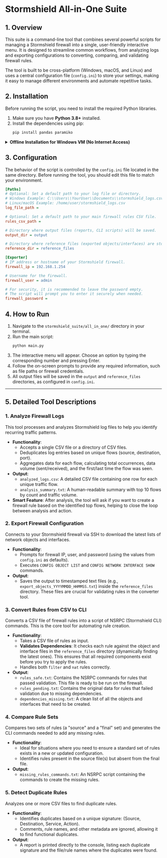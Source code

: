 # Stormshield All-in-One Suite

## 1. Overview

This suite is a command-line tool that combines several powerful scripts for managing a Stormshield firewall into a single, user-friendly interactive menu. It is designed to streamline common workflows, from analyzing logs and exporting configurations to converting, comparing, and validating firewall rules.

The tool is built to be cross-platform (Windows, macOS, and Linux) and uses a central configuration file (`config.ini`) to store your settings, making it easy to manage different environments and automate repetitive tasks.

## 2. Installation

Before running the script, you need to install the required Python libraries.

1.  Make sure you have **Python 3.8+** installed.
2.  Install the dependencies using pip:
    ```sh
    pip install pandas paramiko
    ```

<details>
<summary><b>Offline Installation for Windows VM (No Internet Access)</b></summary>

Here is a guide to download the required packages on a connected machine and then install them on an offline Windows VM running Python 3.9.13.

### Context and Prerequisites
- **Target System**: Windows 64-bit with Python 3.9.13.
- **Python Command**: Use `py -m pip` on Windows to ensure you are using the correct Python interpreter.
- **Compatibility Tags**: The wheel files must match the target system's compatibility tags: `cp39` (for the Python interpreter) and `win_amd64` (for the platform).
- **Pandas Version**: Pandas 2.3+ requires Python 3.10 or newer. For Python 3.9, you must use the 2.2.x series.

### Step A — Download Wheels on a Connected Machine
These commands will download the binary wheels for Python 3.9 (64-bit) and their dependencies into a local directory named `.\wheels`.

```powershell
# Create a directory to store the wheels
mkdir .\wheels

# Download Pandas 2.2.x for Python 3.9, Windows 64-bit
py -m pip download --only-binary=:all: --implementation cp --python-version 39 --abi cp39 --platform win_amd64 "pandas==2.2.*" -d .\wheels

# Download Paramiko 3.x and its dependencies for Python 3.9, Windows 64-bit
py -m pip download --only-binary=:all: --implementation cp --python-version 39 --abi cp39 --platform win_amd64 "paramiko==3.*" -d .\wheels
```

### Step B — Transfer Files to the VM
Copy the entire `.\wheels` directory to the offline VM using a USB drive, shared network folder, or any other method. Do not rename the downloaded wheel files, as their names contain the compatibility tags that `pip` needs to recognize them.

### Step C — Install Offline from Wheels
On the VM, open a terminal, navigate into the `wheels` directory, and run the following commands to install the packages. The `--no-index` flag prevents `pip` from attempting to connect to the internet.

```powershell
cd .\wheels
py -m pip install --no-index --find-links=. "pandas==2.2.*"
py -m pip install --no-index --find-links=. "paramiko==3.*"
```

### Quick Verification
You can verify that the packages were installed correctly by running:
```powershell
py -c "import pandas, paramiko; print(pandas.__version__, paramiko.__version__)"
```

### Included Dependencies
- **Pandas**: Depends on `numpy` and `python-dateutil`.
- **Paramiko**: Depends on `cryptography`, `bcrypt`, and `PyNaCl`.

The `pip download` command automatically collects all of these required dependencies for the specified platform.

### Troubleshooting
- If you see a "No matching distribution found" error during the offline installation, it means that `pip` could not find a compatible wheel in the directory specified by `--find-links`. Ensure the wheel files for your platform (`cp39` and `win_amd64`) are present.
- If you have multiple Python versions installed, always use `py -m pip` to ensure you are targeting the correct one.

</details>

## 3. Configuration

The behavior of the script is controlled by the `config.ini` file located in the same directory. Before running the tool, you should edit this file to match your environment.

```ini
[Paths]
# Optional: Set a default path to your log file or directory.
# Windows Example: C:\\Users\\YourUser\\Documents\\stormshield_logs.csv
# Linux/macOS Example: /home/user/stormshield_logs.csv
log_file_path =

# Optional: Set a default path to your main firewall rules CSV file.
rules_csv_path =

# Directory where output files (reports, CLI scripts) will be saved.
output_dir = output

# Directory where reference files (exported objects/interfaces) are stored.
reference_dir = reference_files

[Exporter]
# IP address or hostname of your Stormshield firewall.
firewall_ip = 192.168.1.254

# Username for the firewall.
firewall_user = admin

# For security, it is recommended to leave the password empty.
# The script will prompt you to enter it securely when needed.
firewall_password =
```

## 4. How to Run

1.  Navigate to the `stormshield_suite/all_in_one/` directory in your terminal.
2.  Run the main script:
    ```sh
    python main.py
    ```
3.  The interactive menu will appear. Choose an option by typing the corresponding number and pressing Enter.
4.  Follow the on-screen prompts to provide any required information, such as file paths or firewall credentials.
5.  All output files will be saved in the `output` and `reference_files` directories, as configured in `config.ini`.

---

## 5. Detailed Tool Descriptions

### 1. Analyze Firewall Logs
This tool processes and analyzes Stormshield log files to help you identify recurring traffic patterns.

*   **Functionality**:
    *   Accepts a single CSV file or a directory of CSV files.
    *   Deduplicates log entries based on unique flows (source, destination, port).
    *   Aggregates data for each flow, calculating total occurrences, data volume (sent/received), and the first/last time the flow was seen.
*   **Output**:
    *   `analyzed_logs.csv`: A detailed CSV file containing one row for each unique traffic flow.
    *   `analysis_summary.txt`: A human-readable summary with top 10 flows by count and traffic volume.
*   **Smart Feature**: After analysis, the tool will ask if you want to create a firewall rule based on the identified top flows, helping to close the loop between analysis and action.

### 2. Export Firewall Configuration
Connects to your Stormshield firewall via SSH to download the latest lists of network objects and interfaces.

*   **Functionality**:
    *   Prompts for firewall IP, user, and password (using the values from `config.ini` as defaults).
    *   Executes `CONFIG OBJECT LIST` and `CONFIG NETWORK INTERFACE SHOW` commands.
*   **Output**:
    *   Saves the output to timestamped text files (e.g., `export_objects_YYYYMMDD_HHMMSS.txt`) inside the `reference_files` directory. These files are crucial for validating rules in the converter tool.

### 3. Convert Rules from CSV to CLI
Converts a CSV file of firewall rules into a script of NSRPC (Stormshield CLI) commands. This is the core tool for automating rule creation.

*   **Functionality**:
    *   Takes a CSV file of rules as input.
    *   **Validates Dependencies**: It checks each rule against the object and interface files in the `reference_files` directory (dynamically finding the latest ones). This ensures that all required components exist before you try to apply the rules.
    *   Handles both `filter` and `nat` rules correctly.
*   **Output**:
    *   `rules_safe.txt`: Contains the NSRPC commands for rules that passed validation. This file is ready to be run on the firewall.
    *   `rules_pending.txt`: Contains the original data for rules that failed validation due to missing dependencies.
    *   `dependencies_missing.txt`: A clean list of all the objects and interfaces that need to be created.

### 4. Compare Rule Sets
Compares two sets of rules (a "source" and a "final" set) and generates the CLI commands needed to add any missing rules.

*   **Functionality**:
    *   Ideal for situations where you need to ensure a standard set of rules exists in a new or updated configuration.
    *   Identifies rules present in the source file(s) but absent from the final file.
*   **Output**:
    *   `missing_rules_commands.txt`: An NSRPC script containing the commands to create the missing rules.

### 5. Detect Duplicate Rules
Analyzes one or more CSV files to find duplicate rules.

*   **Functionality**:
    *   Identifies duplicates based on a unique signature: (Source, Destination, Service, Action).
    *   Comments, rule names, and other metadata are ignored, allowing it to find functional duplicates.
*   **Output**:
    *   A report is printed directly to the console, listing each duplicate signature and the file/rule names where the duplicates were found.